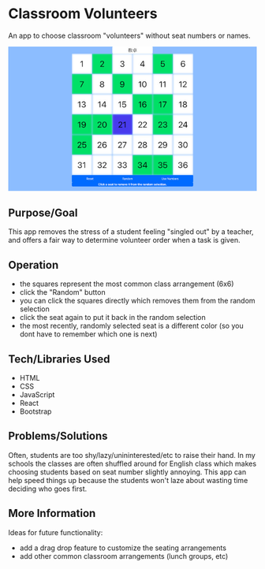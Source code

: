 # Classroom Volunteers
An app to choose classroom "volunteers" without seat numbers or names.

![Screenshot](screenshot.jpg)

## Purpose/Goal
This app removes the stress of a student feeling "singled out" by a teacher, and offers a fair way to determine volunteer order when a task is given.  

## Operation
* the squares represent the most common class arrangement (6x6)
* click the "Random" button
* you can click the squares directly which removes them from the random selection
* click the seat again to put it back in the random selection
* the most recently, randomly selected seat is a different color (so you dont have to remember which one is next)

## Tech/Libraries Used
* HTML
* CSS
* JavaScript
* React
* Bootstrap

## Problems/Solutions
Often, students are too shy/lazy/unininterested/etc to raise their hand. In my schools the classes are often shuffled around for English class which makes choosing students based on seat number slightly annoying. This app can help speed things up because the students won't laze about wasting time deciding who goes first.

## More Information
Ideas for future functionality:
* add a drag drop feature to customize the seating arrangements
* add other common classroom arrangements (lunch groups, etc)
